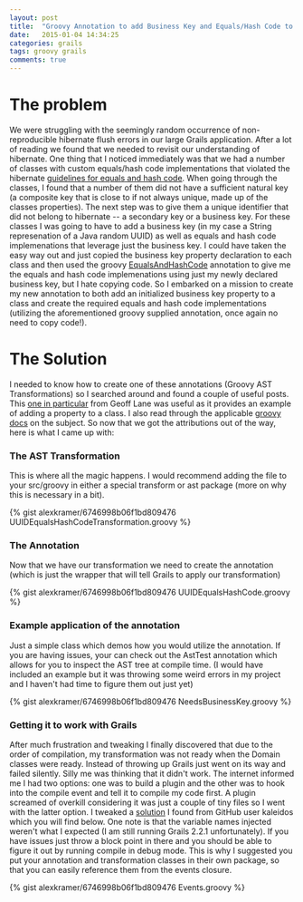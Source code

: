 ```yaml
---
layout: post
title:  "Groovy Annotation to add Business Key and Equals/Hash Code to Grails Domain Class"
date:   2015-01-04 14:34:25
categories: grails
tags: groovy grails
comments: true
---
```


# The problem
We were struggling with the seemingly random occurrence of non-reproducible hibernate flush errors in our large Grails application. After a lot of reading we found that we needed to revisit our understanding of hibernate. One thing that I noticed immediately was that we had a number of classes with custom equals/hash code implementations that violated the hibernate [guidelines for equals and hash code](https://developer.jboss.org/wiki/EqualsAndHashCode). When going through the classes, I found that a number of them did not have a sufficient natural key (a composite key that is close to if not always unique, made up of the classes properties). The next step was to give them a unique identifier that did not belong to hibernate -- a secondary key or a business key. For these classes I was going to have to add a business key (in my case a String represenation of a Java random UUID) as well as equals and hash code implemenations that leverage just the business key. I could have taken the easy way out and just copied the business key property declaration to each class and then used the groovy [EqualsAndHashCode](http://groovy.codehaus.org/gapi/groovy/transform/EqualsAndHashCode.html) annotation to give me the equals and hash code implemenations using just my newly declared business key, but I hate copying code. So I embarked on a mission to create my new annotation to both add an initialized business key property to a class and create the required equals and hash code implementations (utilizing the aforementioned groovy supplied annotation, once again no need to copy code!).

# The Solution
I needed to know how to create one of these annotations (Groovy AST Transformations) so I searched around and found a couple of useful posts. This [one in particular](http://www.zorched.net/2011/11/09/using-groovy-ast-to-add-common-properties-to-grails-domain-classes/) from Geoff Lane was useful as it provides an example of adding a property to a class. I also read through the applicable [groovy docs](http://groovy.codehaus.org/Local+AST+Transformations) on the subject. So now that we got the attributions out of the way, here is what I came up with:

### The AST Transformation
This is where all the magic happens. I would recommend adding the file to your src/groovy in either a special transform or ast package (more on why this is necessary in a bit).

{% gist alexkramer/6746998b06f1bd809476 UUIDEqualsHashCodeTransformation.groovy %}

### The Annotation
Now that we have our transformation we need to create the annotation (which is just the wrapper that will tell Grails to apply our transformation)

{% gist alexkramer/6746998b06f1bd809476 UUIDEqualsHashCode.groovy %}

### Example application of the annotation

Just a simple class which demos how you would utilize the annotation. If you are having issues, your can check out the AstTest annotation which allows for you to inspect the AST tree at compile time. (I would have included an example but it was throwing some weird errors in my project and I haven't had time to figure them out just yet)

{% gist alexkramer/6746998b06f1bd809476 NeedsBusinessKey.groovy %}

### Getting it to work with Grails
After much frustration and tweaking I finally discovered that due to the order of compilation, my transformation was not ready when the Domain classes were ready. Instead of throwing up Grails just went on its way and failed silently. Silly me was thinking that it didn't work. The internet informed me I had two options: one was to build a plugin and the other was to hook into the compile event and tell it to compile my code first. A plugin screamed of overkill considering it was just a couple of tiny files so I went with the latter option. I tweaked a [solution](https://github.com/kaleidos/grails-postgresql-extensions/blob/master/scripts/_Events.groovy) I found from GitHub user kaleidos which you will find below. One note is that the variable names injected weren't what I expected (I am still running Grails 2.2.1 unfortunately). If you have issues just throw a block point in there and you should be able to figure it out by running compile in debug mode. This is why I suggested you put your annotation and transformation classes in their own package, so that you can easily reference them from the events closure.

{% gist alexkramer/6746998b06f1bd809476 Events.groovy %}
